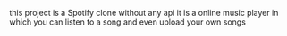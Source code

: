 this project is a Spotify clone without any api it is a online music player in which you can listen to a song and even upload your own songs 

